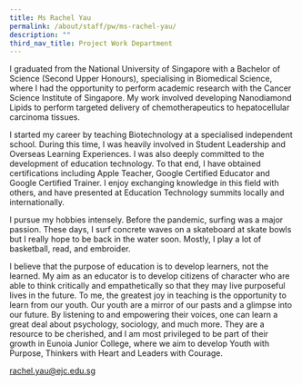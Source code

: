 ```yaml
---
title: Ms Rachel Yau
permalink: /about/staff/pw/ms-rachel-yau/
description: ""
third_nav_title: Project Work Department
---
```



I graduated from the National University of Singapore with a Bachelor of Science (Second Upper Honours), specialising in Biomedical Science, where I had the opportunity to perform academic research with the Cancer Science Institute of Singapore. My work involved developing Nanodiamond Lipids to perform targeted delivery of chemotherapeutics to hepatocellular carcinoma tissues. 

I started my career by teaching Biotechnology at a specialised independent school. During this time, I was heavily involved in Student Leadership and Overseas Learning Experiences. I was also deeply committed to the development of education technology. To that end, I have obtained certifications including Apple Teacher, Google Certified Educator and Google Certified Trainer. I enjoy exchanging knowledge in this field with others, and have presented at Education Technology summits locally and internationally. 

I pursue my hobbies intensely. Before the pandemic, surfing was a major passion. These days, I surf concrete waves on a skateboard at skate bowls but I really hope to be back in the water soon. Mostly, I play a lot of basketball, read, and embroider.

I believe that the purpose of education is to develop learners, not the learned. My aim as an educator is to develop citizens of character who are able to think critically and empathetically so that they may live purposeful lives in the future. To me, the greatest joy in teaching is the opportunity to learn from our youth. Our youth are a mirror of our pasts and a glimpse into our future. By listening to and empowering their voices, one can learn a great deal about psychology, sociology, and much more. They are a resource to be cherished, and I am most privileged to be part of their growth in Eunoia Junior College, where we aim to develop Youth with Purpose, Thinkers with Heart and Leaders with Courage.

[rachel.yau@ejc.edu.sg](mailto:rachel.yau@ejc.edu.sg)